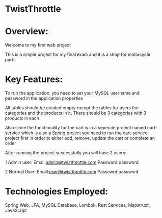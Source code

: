 # TwistThrottle

# **Overview:**
Welcome to my first web project 

This is a simple project for my final exam and it is a shop for motorcycle parts
# **Key Features:**
To run the application, you need to set your MySQL username and password in the application properties

All tables should be created empty except the tables for users the categories and the products in it. There should be 3 categories with 3 products in each

Also since the functionality for the cart is in a seperate project named cart-service which is also a Spring project you need to run the cart-service project first in order to either add, remove, update the cart or complete an order

After running the project successfully you will have 2 users:

1 Admin user:
Email:admin@twistthrottle.com
Password:password

2 Normal User:
Email:user@twistthrottle.com
Passowrd:password

# **Technologies Employed:**
Spring Web, JPA, MySQL Database, Lombok, Rest Services, Mapstruct, JavaScript
